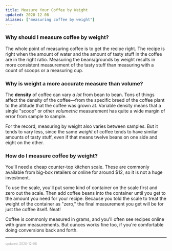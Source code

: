 ```yaml
---
title: Measure Your Coffee by Weight
updated: 2020-12-08
aliases: ["measuring coffee by weight"]
---
```


### Why should I measure coffee by weight?

The whole point of measuring coffee is to get the recipe right. The recipe is right when the amount of water and the amount of tasty stuff in the coffee are in the right ratio. Measuring the beans/grounds by weight results in more consistent measurement of the tasty stuff than measuring with a count of scoops or a measuring cup.

### Why is weight a more accurate measure than volume?

The **density** of coffee can vary _a lot_ from bean to bean. Tons of things affect the density of the coffee&mdash;from the specific breed of the coffee plant to the altitude that the coffee was grown at. Variable density means that a single "scoop" or other _volumetric_ measurement has quite a wide margin of error from sample to sample.

For the record, measuring by weight also varies between samples. But it tends to vary less, since the same _weight_ of coffee tends to have similar amounts of tasty stuff, even if that means twelve beans on one side and eight on the other.

### How do I measure coffee by weight?

You'll need a cheap counter-top kitchen scale. These are commonly available from big-box retailers or online for around $12, so it is not a huge investment.

To use the scale, you'll put some kind of container on the scale first and zero out the scale. Then add coffee beans into the container until you get to the amount you need for your recipe. Because you told the scale to treat the weight of the container as "zero," the final measurement you get will be for just the coffee itself. Neat!

Coffee is commonly measured in grams, and you'll often see recipes online with gram measurements. But ounces works fine too, if you're comfortable doing conversions back and forth.

---

<sup><sub><font color="#a6a6a6">updated: 2020-12-08</font></sub></sup>
